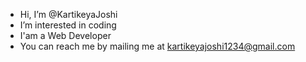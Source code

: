 - Hi, I’m @KartikeyaJoshi
- I’m interested in coding
- I'am a Web Developer
- You can reach me by mailing me at kartikeyajoshi1234@gmail.com

<!---
KartikeyaJoshi/KartikeyaJoshi is a ✨ special ✨ repository because its `README.md` (this file) appears on your GitHub profile.
You can click the Preview link to take a look at your changes.
--->
